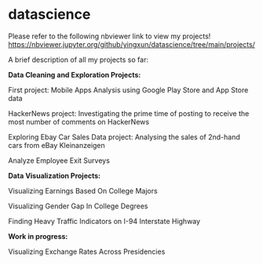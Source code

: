 # datascience
Please refer to the following nbviewer link to view my projects!
https://nbviewer.jupyter.org/github/yingxun/datascience/tree/main/projects/

A brief description of all my projects so far:

**Data Cleaning and Exploration Projects:**

First project: Mobile Apps Analysis using Google Play Store and App Store data

HackerNews project: Investigating the prime time of posting to receive the most number of comments on HackerNews

Exploring Ebay Car Sales Data project: Analysing the sales of 2nd-hand cars from eBay Kleinanzeigen

Analyze Employee Exit Surveys

**Data Visualization Projects:**

Visualizing Earnings Based On College Majors

Visualizing Gender Gap In College Degrees

Finding Heavy Traffic Indicators on I-94 Interstate Highway

**Work in progress:**

Visualizing Exchange Rates Across Presidencies

